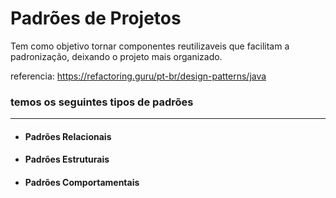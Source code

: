 # Padrões de Projetos

Tem como objetivo tornar componentes reutilizaveis que facilitam a padronização, deixando o projeto mais organizado.

referencia: https://refactoring.guru/pt-br/design-patterns/java

### temos os seguintes tipos de padrões
----
- #### Padrões Relacionais
- #### Padrões Estruturais
- #### Padrões Comportamentais
